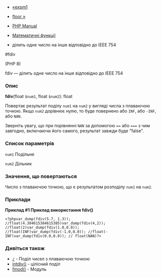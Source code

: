 - [«expm1](function.expm1.md)
- [floor »](function.floor.md)

- [PHP Manual](index.md)
- [Математичні функції](ref.math.md)
- ділить одне число на інше відповідно до IEEE 754

#fdiv

(PHP 8)

fdiv — ділить одне число на інше відповідно до IEEE 754

### Опис

**fdiv**(float `$num1`, float `$num2`): float

Повертає результат поділу `num1` на `num2` у вигляді числа з плаваючою
точкою. Якщо `num2` дорівнює нулю, то буде повернено або `INF`, або
`-INF`, або `NAN`.

Зверніть увагу, що при порівнянні `NAN` за допомогою `==` або `===` з
чим завгодно, включаючи його самого, результат завжди буде "false".

### Список параметрів

`num1`
Подільне

`num2`
Дільник

### Значення, що повертаються

Число з плаваючою точкою, що є результатом розподілу `num1` на
`num2`.

### Приклади

**Приклад #1 Приклад використання **fdiv()****

`<?phpvar_dump(fdiv(5.7, 1.3)); //float(4.384615384615385)var_dump(fdiv(4,2)); //float(2)var_dump(fdiv(1.0,0.0)); //float(INF)var_dump(fdiv(-1.0,0.0)); //float(-INF)var_dump(fdiv(0.0,0.0)); // float(NAN)?> `

### Дивіться також

- [`/`](language.operators.arithmetic.md) - Поділ чисел з
плаваючою точкою
- [intdiv()](function.intdiv.md) - цілісний поділ
- [fmod()](function.fmod.md) - Модуль
